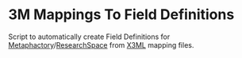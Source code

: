 # 3M Mappings To Field Definitions

Script to automatically create Field Definitions for [Metaphactory](http://www.metaphacts.com)/[ResearchSpace](http://www.researchspace.org) from [X3ML](https://github.com/isl/x3ml) mapping files.

